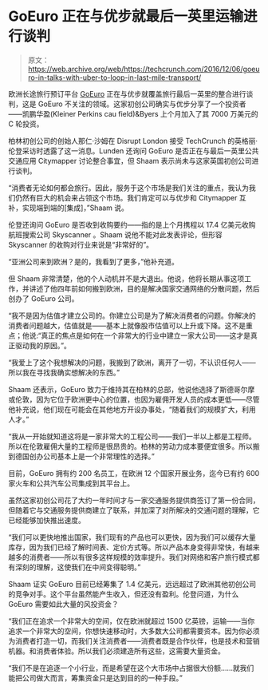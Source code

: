 # GoEuro 正在与优步就最后一英里运输进行谈判 

> 原文：<https://web.archive.org/web/https://techcrunch.com/2016/12/06/goeuro-in-talks-with-uber-to-loop-in-last-mile-transport/>

欧洲长途旅行预订平台 [GoEuro](https://web.archive.org/web/20230107153723/http://www.goeuro.com/) 正在与优步就覆盖旅行最后一英里的整合进行谈判，这是 GoEuro 不关注的领域。这家初创公司确实与优步分享了一个投资者——凯鹏华盈(Kleiner Perkins cau field)&Byers 上个月加入了其 7000 万美元的 C 轮投资。

柏林初创公司的创始人那仁·沙姆在 Disrupt London 接受 TechCrunch 的英格丽·伦登采访时透露了这一消息。Lunden 还询问 GoEuro 是否正在与最后一英里公共交通应用 Citymapper 讨论整合事宜，但 Shaam 表示尚未与这家英国初创公司进行谈判。

“消费者无论如何都会旅行。因此，服务于这个市场是我们关注的重点，我认为我们仍然有巨大的机会来占领这个市场。我们肯定可以与优步和 Citymapper 互补，实现端到端的[集成]，”Shaam 说。

伦登还询问 GoEuro 是否收到收购要约——指的是上个月携程以 17.4 亿美元收购航班搜索公司 Skyscanner 。Shaam 说他不能对此发表评论，但形容 Skyscanner 的收购对行业来说是“非常好的”。

“亚洲公司来到欧洲？是的，我看到了更多，”他补充道。

但 Shaam 非常清楚，他的个人动机并不是大退出。他说，他将长期从事这项工作，并讲述了他四年前如何搬到欧洲，目的是解决国家交通网络的分散问题，然后创办了 GoEuro 公司。

“我不是因为估值才建立公司的。你建立公司是为了解决消费者的问题。你解决的消费者问题越大，估值就是——基本上就像股市估值可以上升或下降。这不是重点；他说:“真正的焦点是如何在一个非常大的行业中建立一家大公司——这才是真正驱动我的原因。”。

“我爱上了这个我想解决的问题，我搬到了欧洲，离开了一切，不认识任何人——所以我在寻找我确实想解决的东西。”

Shaam 还表示，GoEuro 致力于维持其在柏林的总部，他说他选择了斯德哥尔摩或伦敦，因为它位于欧洲更中心的位置，也因为雇佣开发人员的成本更低——尽管他补充说，他们现在可能会在其他地方开设办事处，“随着我们的规模扩大，利用人才。”

“我从一开始就知道这将是一家非常大的工程公司——我们一半以上都是工程师。所以在伦敦雇佣大量的工程师是很昂贵的。柏林的劳动力成本要便宜很多。所以搬到德国创办公司基本上是一个非常理性的选择。”

目前，GoEuro 拥有约 200 名员工，在欧洲 12 个国家开展业务，迄今已有约 600 家火车和公共汽车公司集成到其平台上。

虽然这家初创公司花了大约一年时间才与一家交通服务提供商签订了第一份合同，但随着它与交通服务提供商建立了联系，并加深了对所解决的交通问题的理解，它已经能够加快推出速度。

“我们可以更快地推出国家，我们现有的产品也可以更快，因为我们可以缓存大量库存，因为我们已经了解时间表、定价方式等。所以产品本身变得非常快，有越来越多的消费者——所以有很多这样规模的效率提升。我们对网络和客户旅行模式都有深刻的理解，这使我们在中间变得聪明。”

Shaam 证实 GoEuro 目前已经筹集了 1.4 亿美元，远远超过了欧洲其他初创公司的竞争对手。这个平台虽然能产生收入，但还没有盈利。伦登问道，为什么 GoEuro 需要如此大量的风投资金？

“我们正在追求一个非常大的空间，仅在欧洲就超过 1500 亿英镑，运输——当你追求一个非常大的空间，你想快速移动时，大多数大公司都需要资本。因为你必须为消费者打造一切，而我们关注消费者——消费者既是合作伙伴，也是技术和营销机器。和消费者体验。所以我们必须建造所有这些，这需要大量资金。

“我们不是在追逐一个小行业，而是希望在这个大市场中占据很大份额……就我们能把公司做大而言，筹集资金只是达到目的的一种手段。”